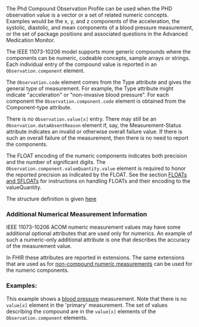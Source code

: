 The Phd Compound Observation Profile can be used when the PHD observation value is a vector or a set of related numeric concepts. Examples would be the x, y, and z components of the acceleration, the systolic, diastolic, and mean components of a blood pressure measurement, or the set of package positions and associated questions in the Advanced Medication Monitor.

The IEEE 11073-10206 model supports more generic compounds where the components can be numeric, codeable concepts, sample arrays or strings. Each individual entry of the compound value is reported in an `Observation.component` element.

The `Observation.code` element comes from the Type attribute and gives the general type of measurement. For example, the Type attribute might indicate "acceleration" or "non-invasive blood pressure". For each component the `Observation.component.code` element is obtained from the Component-type attribute.

There is no `Observation.value[x]` entry. There may still be an `Observation.dataAbsentReason` element if, say, the Measurement-Status attribute indicates an invalid or otherwise overall failure value. If there is such an overall failure of the measurement, then there is no need to report the components.

The FLOAT encoding of the numeric components indicates both precision and the number of significant digits. The `Observation.component.valueQuantity.value` element is required to honor the reported precision as indicated by the  FLOAT. See the section [FLOATs and SFLOATs](FLOATS.html) for instructions on handling FLOATs and their encoding to the valueQuantity.

The structure definition is given [here](StructureDefinition-PhdCompoundObservation.html)

### Additional Numerical Measurement Information
IEEE 11073-10206 ACOM numeric measurement values may have some additional optional attributes that are used only for numerics. An example of such a numeric-only additional attribute is one that describes the accuracy of the measurement value. 

In FHIR these attributes are reported in extensions. The same extensions that are used as for [non-compound numeric measurements](StructureDefinition-PhdNumericObservation.html) can be used for the numeric components. 

### Examples:
This example shows a [blood pressure](Observation-compound-numeric-blood-pressure.html) measurement. Note that there is no `value[x]` element in the 'primary' measurement. The set of values describing the compound are in the `value[x]` elements of the `Observation.component` elements.
